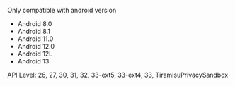 Only compatible with android version 
- Android 8.0 
- Android 8.1 
- Android 11.0 
- Android 12.0 
- Android 12L 
- Android 13 

API Level: 26, 27, 30, 31, 32, 33-ext5, 33-ext4, 33, TiramisuPrivacySandbox
